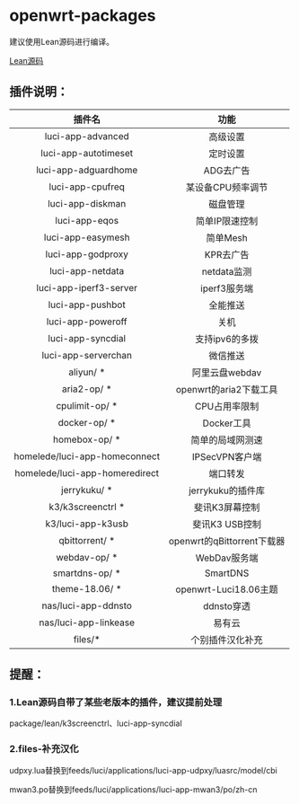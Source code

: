 # openwrt-packages

建议使用Lean源码进行编译。

[Lean源码](https://github.com/coolsnowwolf/lede)


## 插件说明：

|插件名|功能|
| :----: | :----: |
| luci-app-advanced | 高级设置 |
| luci-app-autotimeset | 定时设置 |
| luci-app-adguardhome | ADG去广告 |
| luci-app-cpufreq | 某设备CPU频率调节 |
| luci-app-diskman | 磁盘管理 |
| luci-app-eqos | 简单IP限速控制 |
| luci-app-easymesh | 简单Mesh |
| luci-app-godproxy | KPR去广告 |
| luci-app-netdata | netdata监测 |
| luci-app-iperf3-server | iperf3服务端 |
| luci-app-pushbot | 全能推送 |
| luci-app-poweroff | 关机 |
| luci-app-syncdial | 支持ipv6的多拨 |
| luci-app-serverchan | 微信推送 |
| aliyun/ * | 阿里云盘webdav |
| aria2-op/ * | openwrt的aria2下载工具 |
| cpulimit-op/ * | CPU占用率限制 |
| docker-op/ * | Docker工具 |
| homebox-op/ * | 简单的局域网测速 |
| homelede/luci-app-homeconnect | IPSecVPN客户端 |
| homelede/luci-app-homeredirect | 端口转发 |
| jerrykuku/ * | jerrykuku的插件库 |
| k3/k3screenctrl * | 斐讯K3屏幕控制 |
| k3/luci-app-k3usb | 斐讯K3 USB控制 |
| qbittorrent/ * | openwrt的qBittorrent下载器 |
| webdav-op/ * | WebDav服务端 |
| smartdns-op/ * | SmartDNS |
| theme-18.06/ * | openwrt-Luci18.06主题 |
| nas/luci-app-ddnsto | ddnsto穿透 |
| nas/luci-app-linkease | 易有云 |
| files/* | 个别插件汉化补充 |


## 提醒：

### 1.Lean源码自带了某些老版本的插件，建议提前处理

package/lean/k3screenctrl、luci-app-syncdial

### 2.files-补充汉化

udpxy.lua替换到feeds/luci/applications/luci-app-udpxy/luasrc/model/cbi

mwan3.po替换到feeds/luci/applications/luci-app-mwan3/po/zh-cn

